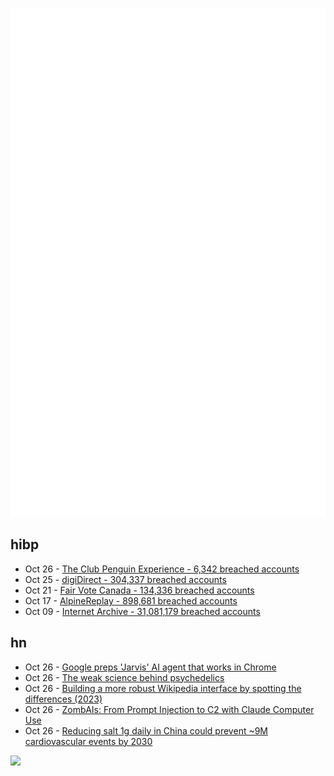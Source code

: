 ![Metrics](https://raw.githubusercontent.com/phixion/phixion/master/metrics.svg)

## hibp

<!--
for https://github.com/phixion/phixion/blob/main/.github/workflows/feeds.yml
-->
<!--START_SECTION:haveibeenpwnd-->
- Oct 26 - [The Club Penguin Experience - 6,342 breached accounts](https://haveibeenpwned.com/PwnedWebsites#TheClubPenguinExperience)
- Oct 25 - [digiDirect - 304,337 breached accounts](https://haveibeenpwned.com/PwnedWebsites#digiDirect)
- Oct 21 - [Fair Vote Canada - 134,336 breached accounts](https://haveibeenpwned.com/PwnedWebsites#FairVoteCanada)
- Oct 17 - [AlpineReplay - 898,681 breached accounts](https://haveibeenpwned.com/PwnedWebsites#AlpineReplay)
- Oct 09 - [Internet Archive - 31,081,179 breached accounts](https://haveibeenpwned.com/PwnedWebsites#InternetArchive)
<!--END_SECTION:haveibeenpwnd-->

## hn

<!--
for https://github.com/phixion/phixion/blob/main/.github/workflows/feeds.yml
-->
<!--START_SECTION:hn-->
- Oct 26 - [Google preps 'Jarvis' AI agent that works in Chrome](https://9to5google.com/2024/10/26/google-jarvis-agent-chrome/)
- Oct 26 - [The weak science behind psychedelics](https://www.theatlantic.com/ideas/archive/2024/10/psychedelics-medicine-science/680286/)
- Oct 26 - [Building a more robust Wikipedia interface by spotting the differences (2023)](https://www.nray.dev/blog/visual-testing-building-a-more-robust-wikipedia-interface-by-spotting-the-differences/)
- Oct 26 - [ZombAIs: From Prompt Injection to C2 with Claude Computer Use](https://embracethered.com/blog/posts/2024/claude-computer-use-c2-the-zombais-are-coming/)
- Oct 26 - [Reducing salt 1g daily in China could prevent ~9M cardiovascular events by 2030](https://nutrition.bmj.com/content/5/2/164)
<!--END_SECTION:hn-->

<!--
for https://yhype.me
-->
![](https://hit.yhype.me/github/profile?user_id=13013670)
